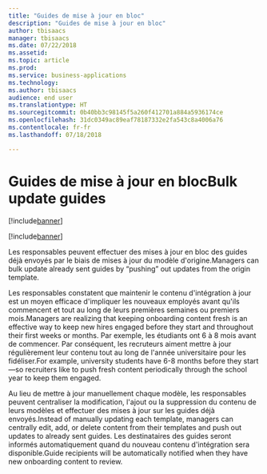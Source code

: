 ```yaml
---
title: "Guides de mise à jour en bloc"
description: "Guides de mise à jour en bloc"
author: tbisaacs
manager: tbisaacs
ms.date: 07/22/2018
ms.assetid: 
ms.topic: article
ms.prod: 
ms.service: business-applications
ms.technology: 
ms.author: tbisaacs
audience: end user
ms.translationtype: HT
ms.sourcegitcommit: 0b40bb3c98145f5a260f412701a884a5936174ce
ms.openlocfilehash: 31dc0349ac89eaf78187332e2fa543c8a4006a76
ms.contentlocale: fr-fr
ms.lasthandoff: 07/18/2018

---
```

#  <a name="bulk-update-guides"></a><span data-ttu-id="71300-103">Guides de mise à jour en bloc</span><span class="sxs-lookup"><span data-stu-id="71300-103">Bulk update guides</span></span>

[!include[banner](../../../includes/banner.md)]

[!include[banner](../../../includes/public-preview.md)]

<span data-ttu-id="71300-104">Les responsables peuvent effectuer des mises à jour en bloc des guides déjà envoyés par le biais de mises à jour du modèle d'origine.</span><span class="sxs-lookup"><span data-stu-id="71300-104">Managers can bulk update already sent guides by “pushing” out updates from the origin template.</span></span>

<span data-ttu-id="71300-105">Les responsables constatent que maintenir le contenu d'intégration à jour est un moyen efficace d'impliquer les nouveaux employés avant qu'ils commencent et tout au long de leurs premières semaines ou premiers mois.</span><span class="sxs-lookup"><span data-stu-id="71300-105">Managers are realizing that keeping onboarding content fresh is an effective way to keep new hires engaged before they start and throughout their first weeks or months.</span></span> <span data-ttu-id="71300-106">Par exemple, les étudiants ont 6 à 8 mois avant de commencer. Par conséquent, les recruteurs aiment mettre à jour régulièrement leur contenu tout au long de l'année universitaire pour les fidéliser.</span><span class="sxs-lookup"><span data-stu-id="71300-106">For example, university students have 6-8 months before they start—so recruiters like to push fresh content periodically through the school year to keep them engaged.</span></span>

<span data-ttu-id="71300-107">Au lieu de mettre à jour manuellement chaque modèle, les responsables peuvent centraliser la modification, l'ajout ou la suppression du contenu de leurs modèles et effectuer des mises à jour sur les guides déjà envoyés.</span><span class="sxs-lookup"><span data-stu-id="71300-107">Instead of manually updating each template, managers can centrally edit, add, or delete content from their templates and push out updates to already sent guides.</span></span> <span data-ttu-id="71300-108">Les destinataires des guides seront informés automatiquement quand du nouveau contenu d'intégration sera disponible.</span><span class="sxs-lookup"><span data-stu-id="71300-108">Guide recipients will be automatically notified when they have new onboarding content to review.</span></span> 

<!--
## Who uses this feature
All customers
## License required
Talent license 
## Development status
In development
## Target timeframe
* Public Preview: July
-->

